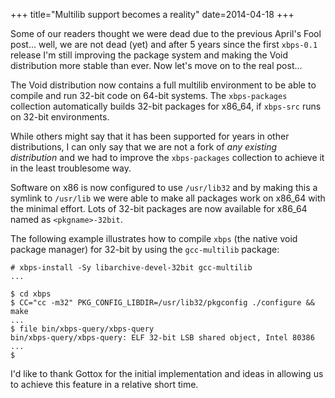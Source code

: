 +++
title="Multilib support becomes a reality"
date=2014-04-18
+++

Some of our readers thought we were dead due to the previous April's Fool post...
well, we are not dead (yet) and after 5 years since the first `xbps-0.1` release
I'm still improving the package system and making the Void distribution more stable
than ever. Now let's move on to the real post...

The Void distribution now contains a full multilib environment to be able to compile
and run 32-bit code on 64-bit systems. The `xbps-packages` collection automatically
builds 32-bit packages for x86\_64, if `xbps-src` runs on 32-bit environments.

While others might say that it has been supported for years in other distributions, I can
only say that we are not a fork of *any existing distribution* and we had to improve
the `xbps-packages` collection to achieve it in the least troublesome way.

Software on x86 is now configured to use `/usr/lib32` and by making this a symlink to `/usr/lib`
we were able to make all packages work on x86\_64 with the minimal effort.
Lots of 32-bit packages are now available for x86\_64 named as `<pkgname>-32bit`.

The following example illustrates how to compile `xbps` (the native void package manager)
for 32-bit by using the `gcc-multilib` package:

```
# xbps-install -Sy libarchive-devel-32bit gcc-multilib
...

$ cd xbps
$ CC="cc -m32" PKG_CONFIG_LIBDIR=/usr/lib32/pkgconfig ./configure && make
...
$ file bin/xbps-query/xbps-query
bin/xbps-query/xbps-query: ELF 32-bit LSB shared object, Intel 80386 ...
$
```

I'd like to thank Gottox for the initial implementation and ideas in allowing us to
achieve this feature in a relative short time.
